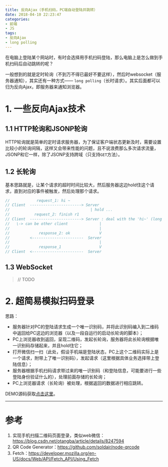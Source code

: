```yaml
---
title: 反向Ajax（手机扫码，PC端自动登陆并跳转）
date: 2018-04-10 22:23:47
categories:
- 前端
- JS
tags:
- 反向Ajax
- long polling
---
```


在电脑上登陆某个网站时，有时会选择用手机扫码登陆，那么电脑上是怎么做到手机扫码后自动跳转的呢？
<!--more-->
一般想到的就是定时轮询（不到万不得已最好不要这样），然后时websocket（服务器通知），其实还有一种方式—— `long polling`（长时请求）。其实后面都可以归为反向Ajax，即服务器来通知浏览器。

# 1. 一些反向Ajax技术

## 1.1 HTTP轮询和JSONP轮询

HTTP轮询就是简单的定时请求服务器，为了保证客户端状态更新及时，需要设置比较小的轮询间隔，这样又会带来性能的问题，且不说浪费那么多次请求流量，JSONP和它一样，除了JSONP支持跨域（只支持`GET`方法）。

## 1.2 长轮询

基本思路就是，让某个请求的超时时间比较大，然后服务器这边hold住这个请求，直到对应的事件被触发，然后处理那个请求。

```js
//            request_1: hi ~
// Client  -----------------------> Server
//                                    | hold ...
//           request_2: finish r1
// Client  -----------------------> Server : deal with the 'hi~' (long polling)
//   \-> can be other client              |
//                                        |
//             response_2: ok             V
//         <-----------------------  Server
//                                        |
//             response_1                 V
// Client  <-----------------------  Server
```

## 1.3 WebSocket

> // TODO

# 2. 超简易模拟扫码登录

思路：

* 服务器针对PC的登陆请求生成一个唯一识别码，并将此识别码编入到二维码中返回给PC这边的浏览器（以及一段自运行的启动长轮询的脚本）；
* PC上浏览器收到返回，呈现二维码，发起长轮询，服务器将此长轮询根据唯一识别码存储起来，并且hold住它；
* 打开微信扫一扫（此处，假设手机端是登陆状态，PC上这个二维码实际上是一个请求，附带上了唯一识别码），发起请求（这里根据具体业务选择带上登陆信息）；
* 服务器根据手机扫码请求带过来的唯一识别码（和登陆信息，可能要进行一些登陆身份验证什么的），处理前面存储的长轮询；
* PC上浏览器请求（长轮询）被处理，根据返回的数据进行相应跳转。

DEMO源码获取[点击这里](https://github.com/NoName4Me/phone-scan-qrcode-pc-login-demo)。

--------

# 参考

1. 实现手机扫描二维码页面登录，类似web微信：https://blog.csdn.net/otangba/article/details/8247594
2. QR Code Generator：https://github.com/soldair/node-qrcode
3. Fetch：https://developer.mozilla.org/en-US/docs/Web/API/Fetch_API/Using_Fetch